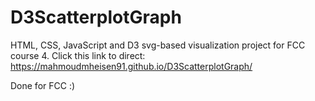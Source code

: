 # D3ScatterplotGraph

HTML, CSS, JavaScript and D3 svg-based visualization project for FCC course 4.
Click this link to direct:
https://mahmoudmheisen91.github.io/D3ScatterplotGraph/

Done for FCC :)
